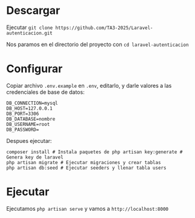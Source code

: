 # Descargar
Ejecutar `git clone https://github.com/TA3-2025/Laravel-autenticacion.git`

Nos paramos en el directorio del proyecto con `cd laravel-autenticacion`

# Configurar
Copiar archivo `.env.example` en `.env`, editarlo, y darle valores a las credenciales de base de datos:

```
DB_CONNECTION=mysql
DB_HOST=127.0.0.1
DB_PORT=3306
DB_DATABASE=nombre
DB_USERNAME=root
DB_PASSWORD=
```
Despues ejecutar: 
```
composer install # Instala paquetes de php artisan key:generate # Genera key de laravel
php artisan migrate # Ejecutar migraciones y crear tablas
php artisan db:seed # Ejecutar seeders y llenar tabla users 
```

# Ejecutar
Ejecutamos `php artisan serve` y vamos a `http://localhost:8000`


